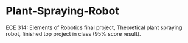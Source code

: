 # Plant-Spraying-Robot
ECE 314: Elements of Robotics final project, Theoretical plant spraying robot, finished top project in class (95% score result).

